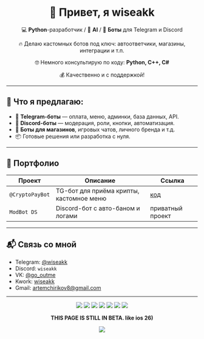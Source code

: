 <h1 align="center">👋 Привет, я wiseakk</h1>

<p align="center">
💻 <strong>Python</strong>-разработчик / 🧠 <strong>AI</strong> / 🤖 <strong>Боты</strong> для Telegram и Discord  
</p>

<p align="center">
🔥 Делаю кастомных ботов под ключ: автоответчики, магазины, интеграции и т.п.
</p>

<p align="center">
🤓 Немного консультирую по коду: <strong>Python, C++, C#</strong>
</p>

<p align="center">
💰 Качественно и с поддержкой!
</p>


---

## 🚀 Что я предлагаю:

- 🤖 **Telegram-боты** — оплата, меню, админки, база данных, API.
- 🤖 **Discord-боты** — модерация, роли, кнопки, автоматизация.
- 🛒 **Боты для магазинов**, игровых чатов, личного бренда и т.д.
- 📦 Готовые решения или разработка с нуля.

---

## 💼 Портфолио

| Проект | Описание | Ссылка |
|--------|----------|--------|
| `@CryptoPayBot` | TG-бот для приёма крипты, кастомное меню | [код](https://github.com/username/cryptopaybot) |
| `ModBot DS` | Discord-бот с авто-баном и логами | приватный проект |

---

## 📬 Связь со мной

- Telegram: [@wiseakk](https://t.me/wiseakk)
- Discord: `wiseakk`
- VK: [@go_outme](https://vk.com/go_outme)
- Kwork: [wiseakk](https://kwork.ru/user/wiseakk)
- Gmail: [artemchirikov8@gmail.com](mailto:artemchirikov8@gmail.com)

---
<p align="center">
  <a href="https://t.me/wiseakk" target="_blank" rel="noopener noreferrer" style="all: unset; cursor: pointer;">
    <img src="https://img.shields.io/badge/My-telegram-blue?style=for-the-badge&colorA=white&colorB=blue&logo=Telegram" />
  </a>
  <a href="https://vk.com/go_outme" target="_blank" rel="noopener noreferrer" style="all: unset; cursor: pointer;">
    <img src="https://img.shields.io/badge/My-VK-blue?style=for-the-badge&colorA=white&colorB=blue&logo=VK&logoColor=blue" />
  </a>
  <a href="https://kwork.ru/user/wiseakk" target="_blank" rel="noopener noreferrer" style="all: unset; cursor: pointer;">
    <img src="https://img.shields.io/badge/My-Kwork-blue?style=for-the-badge&&colorA=white&colorB=blue&logo=Devbox&logoColor=black" />
  </a>
  <a href="https://about.me/wiseakk" target="_blank" rel="noopener noreferrer" style="all: unset; cursor: pointer;">
    <img src="https://img.shields.io/badge/about.me-white?style=for-the-badge&logo=accenture&logoColor=black" />
  </a>
  <a href="https://www.donationalerts.com/r/wiseakk" target="_blank" rel="noopener noreferrer" style="all: unset; cursor: pointer;">
    <img src="https://img.shields.io/badge/donation-alerts-white?style=for-the-badge&colorA=white&colorB=orange&logo=frontendmentor&logoColor=black" />
  </a>
  <a href="mailto:artemchirikov8@gmail.com" style="all: unset; cursor: pointer;">
    <img src="https://img.shields.io/badge/Gmail-d14836?style=for-the-badge&logo=gmail&logoColor=white" />
  </a>
  <a href="https://github.com/wiseakk" target="_blank" rel="noopener noreferrer" style="all: unset; cursor: pointer;">
    <img src="https://img.shields.io/badge/my-github-black?style=for-the-badge&colorA=white&colorB=black&logo=github&logoColor=black" />
  </a>
</p>



<p align="center">
<strong>THIS PAGE IS STILL IN BETA. like ios 26)</strong>
</p>

<p align="center">
  <img src="https://capsule-render.vercel.app/api?type=waving&color=gradient&height=100&section=footer"/>
</p>
